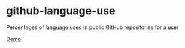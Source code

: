 # github-language-use
Percentages of language used in public GitHub repositories for a user

[Demo](https://trunten.github.io/github-language-use/)
